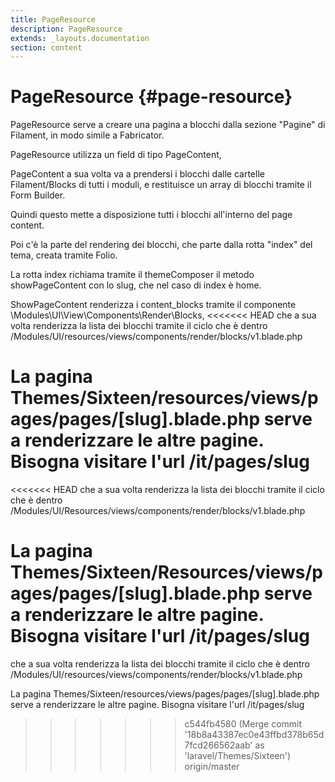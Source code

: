 ```yaml
---
title: PageResource
description: PageResource
extends: _layouts.documentation
section: content
---
```


# PageResource {#page-resource}

PageResource serve a creare una pagina a blocchi dalla sezione "Pagine" di Filament, in modo simile a Fabricator.

PageResource utilizza un field di tipo PageContent,

PageContent a sua volta va a prendersi i blocchi dalle cartelle Filament/Blocks di tutti i moduli,
e restituisce un array di blocchi tramite il Form Builder.

Quindi questo mette a disposizione tutti i blocchi all'interno del page content.

Poi c'è la parte del rendering dei blocchi, che parte dalla rotta "index" del tema, creata tramite Folio.

La rotta index richiama tramite il themeComposer il metodo showPageContent con lo slug, che nel caso di index è home.

ShowPageContent renderizza i content_blocks tramite il componente \Modules\UI\View\Components\Render\Blocks,
<<<<<<< HEAD
che a sua volta renderizza la lista dei blocchi tramite il ciclo che è dentro /Modules/UI/resources/views/components/render/blocks/v1.blade.php

La pagina Themes/Sixteen/resources/views/pages/pages/[slug].blade.php serve a renderizzare le altre pagine. Bisogna visitare l'url /it/pages/slug
=======
<<<<<<< HEAD
che a sua volta renderizza la lista dei blocchi tramite il ciclo che è dentro /Modules/UI/Resources/views/components/render/blocks/v1.blade.php

La pagina Themes/Sixteen/Resources/views/pages/pages/[slug].blade.php serve a renderizzare le altre pagine. Bisogna visitare l'url /it/pages/slug
=======
che a sua volta renderizza la lista dei blocchi tramite il ciclo che è dentro /Modules/UI/resources/views/components/render/blocks/v1.blade.php

La pagina Themes/Sixteen/resources/views/pages/pages/[slug].blade.php serve a renderizzare le altre pagine. Bisogna visitare l'url /it/pages/slug
>>>>>>> c544fb4580 (Merge commit '18b8a43387ec0e43ffbd378b65d7fcd266562aab' as 'laravel/Themes/Sixteen')
>>>>>>> origin/master
